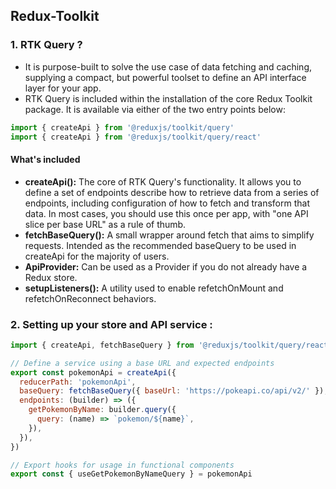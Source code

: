## Redux-Toolkit

### 1. RTK Query ? 
* It is purpose-built to solve the use case of data fetching and caching, supplying a compact, but powerful toolset to define an API interface layer for your app.
* RTK Query is included within the installation of the core Redux Toolkit package. It is available via either of the two entry points below:
```javascript
import { createApi } from '@reduxjs/toolkit/query'
import { createApi } from '@reduxjs/toolkit/query/react'
```
#### What's included
* **createApi():** The core of RTK Query's functionality. It allows you to define a set of endpoints describe how to retrieve data from a series of endpoints, including configuration of how to fetch and transform that data. In most cases, you should use this once per app, with "one API slice per base URL" as a rule of thumb.
* **fetchBaseQuery():** A small wrapper around fetch that aims to simplify requests. Intended as the recommended baseQuery to be used in createApi for the majority of users.
* **ApiProvider:** Can be used as a Provider if you do not already have a Redux store.
* **setupListeners():** A utility used to enable refetchOnMount and refetchOnReconnect behaviors.

### 2. Setting up your store and API service :

```javascript
import { createApi, fetchBaseQuery } from '@reduxjs/toolkit/query/react'

// Define a service using a base URL and expected endpoints
export const pokemonApi = createApi({
  reducerPath: 'pokemonApi',
  baseQuery: fetchBaseQuery({ baseUrl: 'https://pokeapi.co/api/v2/' }),
  endpoints: (builder) => ({
    getPokemonByName: builder.query({
      query: (name) => `pokemon/${name}`,
    }),
  }),
})

// Export hooks for usage in functional components
export const { useGetPokemonByNameQuery } = pokemonApi
```
